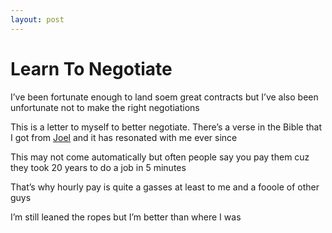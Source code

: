 ```yaml
---
layout: post
---
```


# Learn To Negotiate 
I’ve been fortunate enough to land soem great contracts but I’ve also been unfortunate not to make the right negotiations 

This is a letter to myself to better negotiate. There’s a verse in the Bible that I got from [Joel]() and it has resonated with me ever since 


This may not come automatically but often people say you pay them cuz they took 20 years to do a job in 5 minutes 

That’s why hourly pay is quite a gasses at least to me and a fooole of other guys 

I’m still leaned the ropes but I’m better than where I was 
